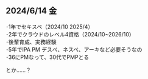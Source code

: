 ## 2024/6/14 金
･1年でセキスペ（2024/10 2025/4）  
･2年でクラウドのレベル4資格（2024/10~2026/10）  
･後輩育成、実務経験  
･5年でIPA PM デスぺ、ネスペ、アーキなど必要そうなの  
･36にPMなって、30代でPMPとる  

とか……？